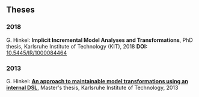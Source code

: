 Theses
---

### 2018

G. Hinkel: **Implicit Incremental Model Analyses and Transformations**, PhD thesis, Karlsruhe Institute of Technology (KIT), 2018
**DOI:** [10.5445/IR/1000084464](https://dx.doi.org/10.5445/IR/1000084464)  



### 2013

G. Hinkel: **[An approach to maintainable model transformations using an internal DSL](http://sdqweb.ipd.kit.edu/publications/pdfs/hinkel2013a.pdf)**, Master's thesis, Karlsruhe Institute of Technology, 2013

